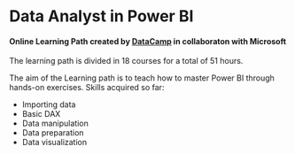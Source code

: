 # Data Analyst in Power BI
#### Online Learning Path created by [DataCamp](https://app.datacamp.com/) in collaboraton with Microsoft

The learning path is divided in 18 courses for a total of 51 hours.

The aim of the Learning path is to teach how to master Power BI through hands-on exercises. Skills acquired so far:
- Importing data
- Basic DAX
- Data manipulation
- Data preparation
- Data visualization
